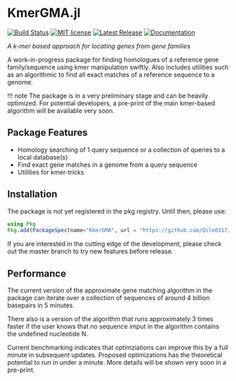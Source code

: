 # KmerGMA.jl
[![Build Status](https://github.com/Qile0317/KmerGMA.jl/actions/workflows/CI.yml/badge.svg?branch=master)](https://github.com/Qile0317/KmerGMA.jl/actions/workflows/CI.yml?query=branch%3Amaster) [![MIT license](https://img.shields.io/badge/license-MIT-green.svg)](https://github.com/Qile0317/LICENSE) [![Latest Release](https://img.shields.io/github/release/Qile0317/KmerGMA.jl.svg)](https://github.com/Qile0317/KmerGMA.jl/releases/latest) [![Documentation](https://img.shields.io/badge/docs-stable-blue.svg)](https://qile0317.github.io/KmerGMA.jl/)

*A k-mer based approach for locating genes from gene families*

A work-in-progress package for finding homologues of a reference gene family/sequence using kmer manipulation swiftly. Also includes utilities such as an algorithmic to find all exact matches of a reference sequence to a genome. 

!!! note
    The package is in a very preliminary stage and can be heavily optimized. For potential developers, a pre-print of the main kmer-based algorithm will be available very soon. 

## Package Features
- Homology searching of 1 query sequence or a collection of queries to a local database(s)
- Find exact gene matches in a genome from a query sequence
- Utilities for kmer-tricks

## Installation
The package is not yet registered in the pkg registry. Until then, please use:

```julia
using Pkg
Pkg.add(PackageSpec(name="KmerGMA", url = "https://github.com/Qile0317/KmerGMA.jl.git"))
```

If you are interested in the cutting edge of the development, please check out the master branch to try new features before release.

## Performance
The current version of the approximate gene matching algorithm in the package can iterate over a collection of sequences of around 4 billion basepairs in 5 minutes. 

There also is a version of the algorithm that runs approximately 3 times faster if the user knows that no sequence imput in the algorithm contains the undefined nucleotide N.

Current benchmarking indicates that optimziations can improve this by a full minute in subsequent updates. Proposed optimizations has the theoretical potential to run in under a minute. More details will be shown very soon in a pre-print. 